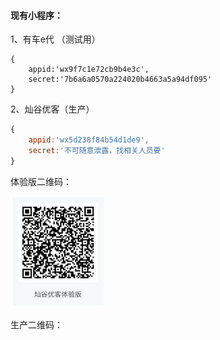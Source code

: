 #### 现有小程序：

1、有车e代 （测试用）

```
{
    appid:'wx9f7c1e72cb9b4e3c',
    secret:'7b6a6a0570a224020b4663a5a94df095'    
}
```

2、灿谷优客（生产）

```js
{
    appid:'wx5d238f84b54d1de9',
    secret:'不可随意泄露，找相关人员要'
}
```

体验版二维码：
<div style="width:100%;">
<img src='/assets/images/灿谷优客体验版' style='width:150px;margin:0 auto;' alt='灿谷优客体验版' title='灿谷优客体验版'>


</div>


生产二维码：



